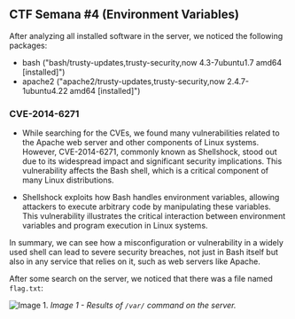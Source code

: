 ## CTF Semana #4 (Environment Variables)

After analyzing all installed software in the server, we noticed the following packages:
- bash ("bash/trusty-updates,trusty-security,now 4.3-7ubuntu1.7 amd64 [installed]")
- apache2 ("apache2/trusty-updates,trusty-security,now 2.4.7-1ubuntu4.22 amd64 [installed]")

### CVE-2014-6271
- While searching for the CVEs, we found many vulnerabilities related to the Apache web server and other components of Linux systems. However, CVE-2014-6271, commonly known as Shellshock, stood out due to its widespread impact and significant security implications. This vulnerability affects the Bash shell, which is a critical component of many Linux distributions.

- Shellshock exploits how Bash handles environment variables, allowing attackers to execute arbitrary code by manipulating these variables.
This vulnerability illustrates the critical interaction between environment variables and program execution in Linux systems.


In summary, we can see how a misconfiguration or vulnerability in a widely used shell can lead to severe security breaches, not just in Bash itself but also in any service that relies on it, such as web servers like Apache.


After some search on the server, we noticed that there was a file named ```flag.txt```:

![Image 1.](https://git.fe.up.pt/fsi/fsi2425/logs/l05g06/-/raw/main/Images/Image1CTF4.png)
*Image 1 - Results of ```/var/```  command on the server.*



